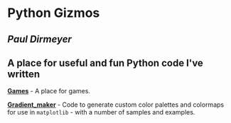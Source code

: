 # Python Gizmos

## _Paul Dirmeyer_

## A place for useful and fun Python code I've written

**[Games](https://github.com/pdirmeyer/Python_gizmos/tree/main/Games)** - A place for games.

**[Gradient_maker](https://github.com/pdirmeyer/Python_gizmos/tree/main/Gradient_maker)** - Code to generate custom color palettes and colormaps for use in `matplotlib` - with a number of samples and examples.